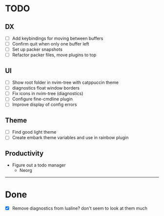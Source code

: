 

# TODO

## DX
- [ ] Add keybindings for moving between buffers
- [ ] Confirm quit when only one buffer left
- [ ] Set up packer snapshots
- [ ] Refactor packer files, move plugins to top

## UI
- [ ] Show root folder in nvim-tree with catppuccin theme
- [ ] diagnostics float window borders 
- [ ] Fix icons in nvim-tree (diagnostics)
- [ ] Configure fine-cmdline plugin
- [ ] Improve display of config errors

## Theme
- [ ] Find good light theme
- [ ] Create embark theme variables and use in rainbow plugin

## Productivity
- Figure out a todo manager
  - Neorg


---


# Done
- [X] Remove diagnostics from lualine? don't seem to look at them much
